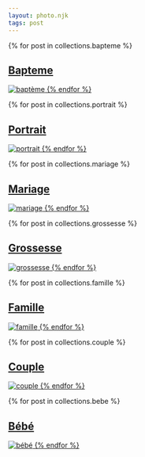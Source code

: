 ```yaml
---
layout: photo.njk
tags: post
---
```


<style>


    </style>

<div class="container">
<div class="row">
{% for post in collections.bapteme %}
<a class="imgF" href="{{ post.url | url }}">
<h2>Bapteme</h2>

![baptème](/images/bapt%C3%AAme/baptism-ga08f864ec_1920.jpg)
{% endfor %}
</a>

{% for post in collections.portrait %}
<a class="imgF" href="{{ post.url | url }}">
<h2>Portrait</h2>

![portrait](/images/portrait/woman-g90b2bffed_1920.jpg)
{% endfor %}
</a>


{% for post in collections.mariage %}
<a class="imgF" href="{{ post.url | url }}">
<h2>Mariage</h2>

![mariage](/images/mariage/bride-g5f1c72416_1920%20(1).webp)
{% endfor %}
</a></div>
<div class="row">
{% for post in collections.grossesse %}
<a class="imgF" href="{{ post.url | url }}"> 
<h2>Grossesse</h2>

![grossesse](/images/grossesse/pregnancy-g3ecdd2c45_1920.jpg)
{% endfor %}
</a>

{% for post in collections.famille %}
<a class="imgF" href="{{ post.url | url }}">
<h2>Famille</h2>

![famille](/images/famille/boys-g16c01aeac_1920.jpg)
{% endfor %}
</a>

{% for post in collections.couple %}
<a class="imgF" href="{{ post.url | url }}"> 
<h2>Couple</h2>

![couple](/images/couple/couple-g0416a23f3_1920.jpg)
{% endfor %}
</a></div>
<div class="row">
{% for post in collections.bebe %}
<a class="imgF" href="{{ post.url | url }}">
<h2>Bébé</h2>

![bébé](/images/b%C3%A9b%C3%A9/baby-g93583ea43_1920.jpg)
{% endfor %}
</a></div></div>

 